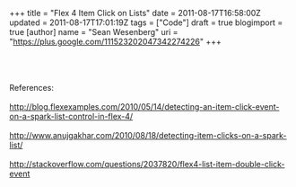+++
title = "Flex 4 Item Click on Lists"
date = 2011-08-17T16:58:00Z
updated = 2011-08-17T17:01:19Z
tags = ["Code"]
draft = true
blogimport = true 
[author]
	name = "Sean Wesenberg"
	uri = "https://plus.google.com/111523202047342274226"
+++

<br /><br /><br />References:<br /><br /><a href="http://blog.flexexamples.com/2010/05/14/detecting-an-item-click-event-on-a-spark-list-control-in-flex-4/">http://blog.flexexamples.com/2010/05/14/detecting-an-item-click-event-on-a-spark-list-control-in-flex-4/</a><br /><br /><a href="http://www.anujgakhar.com/2010/08/18/detecting-item-clicks-on-a-spark-list/">http://www.anujgakhar.com/2010/08/18/detecting-item-clicks-on-a-spark-list/</a><br /><br /><a href="http://stackoverflow.com/questions/2037820/flex4-list-item-double-click-event">http://stackoverflow.com/questions/2037820/flex4-list-item-double-click-event</a>
